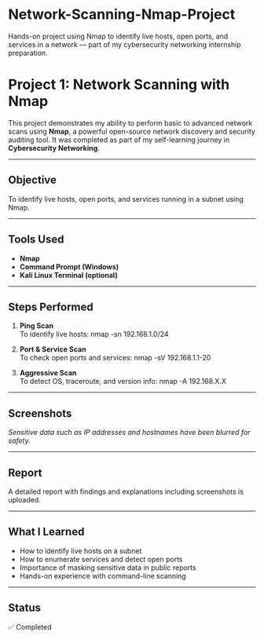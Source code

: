 # Network-Scanning-Nmap-Project
Hands-on project using Nmap to identify live hosts, open ports, and services in a network — part of my cybersecurity networking internship preparation.
# Project 1: Network Scanning with Nmap

This project demonstrates my ability to perform basic to advanced network scans using **Nmap**, a powerful open-source network discovery and security auditing tool. It was completed as part of my self-learning journey in **Cybersecurity Networking**.

---

## Objective
To identify live hosts, open ports, and services running in a subnet using Nmap.

---

## Tools Used
- **Nmap**
- **Command Prompt (Windows)**
- **Kali Linux Terminal (optional)**

---

## Steps Performed
1. **Ping Scan**  
   To identify live hosts:
   nmap -sn 192.168.1.0/24

   
2. **Port & Service Scan**  
   To check open ports and services:
   nmap -sV 192.168.1.1-20

   
3. **Aggressive Scan**  
   To detect OS, traceroute, and version info:
   nmap -A 192.168.X.X
   
---

## Screenshots
_Sensitive data such as IP addresses and hostnames have been blurred for safety._

---

## Report
A detailed report with findings and explanations including screenshots is uploaded.  

---

## What I Learned
- How to identify live hosts on a subnet
- How to enumerate services and detect open ports
- Importance of masking sensitive data in public reports
- Hands-on experience with command-line scanning

---

## Status
✅ Completed  



